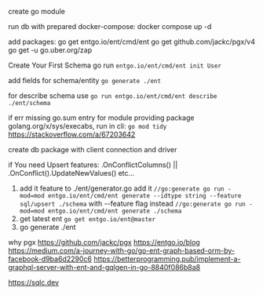 create go module

run db with prepared docker-compose: docker compose up -d

add packages:
  go get entgo.io/ent/cmd/ent
  go get github.com/jackc/pgx/v4
  go get -u go.uber.org/zap

Create Your First Schema​ go run ```entgo.io/ent/cmd/ent init User```

add fields for schema/entity ```go generate ./ent```

for describe schema use ```go run entgo.io/ent/cmd/ent describe ./ent/schema```

if err missing go.sum entry for module providing package golang.org/x/sys/execabs, run in cli: ```go mod tidy``` https://stackoverflow.com/a/67203642

create db package with client connection and driver

if You need Upsert features: .OnConflictColumns() || .OnConflict().UpdateNewValues() etc...
  1) add it feature to ./ent/generator.go
  add it ```//go:generate go run -mod=mod entgo.io/ent/cmd/ent generate --idtype string --feature sql/upsert ./schema``` with --feature flag
  instead ```//go:generate go run -mod=mod entgo.io/ent/cmd/ent generate ./schema```
  1) get latest ent ```go get entgo.io/ent@master```
  2) go generate ./ent



why pgx https://github.com/jackc/pgx
https://entgo.io/blog
https://medium.com/a-journey-with-go/go-ent-graph-based-orm-by-facebook-d9ba6d2290c6
https://betterprogramming.pub/implement-a-graphql-server-with-ent-and-gqlgen-in-go-8840f086b8a8

https://sqlc.dev
